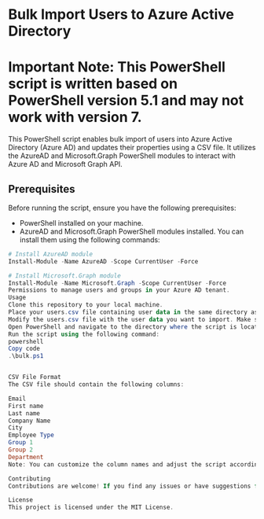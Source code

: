 # Bulk Import Users to Azure Active Directory

# Important Note: This PowerShell script is written based on PowerShell version 5.1 and may not work with version 7.

This PowerShell script enables bulk import of users into Azure Active Directory (Azure AD) and updates their properties using a CSV file. It utilizes the AzureAD and Microsoft.Graph PowerShell modules to interact with Azure AD and Microsoft Graph API.

## Prerequisites

Before running the script, ensure you have the following prerequisites:

- PowerShell installed on your machine.
- AzureAD and Microsoft.Graph PowerShell modules installed. You can install them using the following commands:

```powershell
# Install AzureAD module
Install-Module -Name AzureAD -Scope CurrentUser -Force

# Install Microsoft.Graph module
Install-Module -Name Microsoft.Graph -Scope CurrentUser -Force
Permissions to manage users and groups in your Azure AD tenant.
Usage
Clone this repository to your local machine.
Place your users.csv file containing user data in the same directory as the script.
Modify the users.csv file with the user data you want to import. Make sure the column names match the properties you want to update.
Open PowerShell and navigate to the directory where the script is located.
Run the script using the following command:
powershell
Copy code
.\bulk.ps1


CSV File Format
The CSV file should contain the following columns:

Email
First name
Last name
Company Name
City
Employee Type
Group 1
Group 2
Department
Note: You can customize the column names and adjust the script accordingly.

Contributing
Contributions are welcome! If you find any issues or have suggestions for improvements, feel free to open an issue or submit a pull request.

License
This project is licensed under the MIT License.
